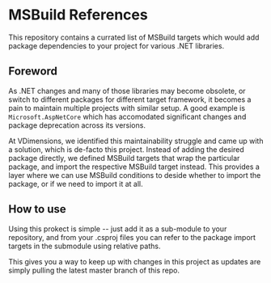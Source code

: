 # MSBuild References

This repository contains a currated list of MSBuild targets which would add package dependencies to your project for various .NET libraries. 

## Foreword

As .NET changes and many of those libraries may become obsolete, or switch to different packages for different target framework, it becomes a pain to maintain multiple projects with similar setup. A good example is `Microsoft.AspNetCore` which has accomodated significant changes and package deprecation across its versions.

At VDimensions, we identified this maintainability struggle and came up with a solution, which is de-facto this project. Instead of adding the desired package directly, we defined MSBuild targets that wrap the particular package, and import the respective MSBuild target instead. This provides a layer where we can use MSBuild conditions to deside whether to import the package, or if we need to import it at all.

## How to use

Using this prokect is simple -- just add it as a sub-module to your repository, and from your .csproj files you can refer to the package import targets in the submodule using relative paths.

This gives you a way to keep up with changes in this project as updates are simply pulling the latest master branch of this repo.
